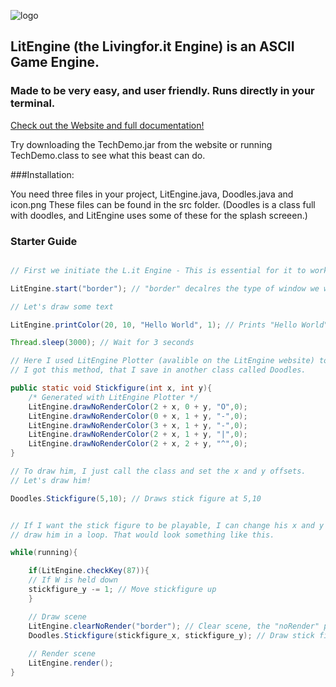 ![logo](https://i.imgur.com/jFBC4nP.png)

## LitEngine (the Livingfor.it Engine) is an ASCII Game Engine.
### Made to be very easy, and user friendly. Runs directly in your terminal.

[Check out the Website and full documentation!](http://livingforit.xyz/lit_engine/ "L.it's Home.")

Try downloading the TechDemo.jar from the website or running TechDemo.class to see what this beast can do.

###Installation:

You need three files in your project, LitEngine.java, Doodles.java and icon.png
These files can be found in the src folder.
(Doodles is a class full with doodles, and LitEngine uses some of these for the splash screeen.)

### Starter Guide
```java

// First we initiate the L.it Engine - This is essential for it to work.

LitEngine.start("border"); // "border" decalres the type of window we want to draw, either clear or border.

// Let's draw some text

LitEngine.printColor(20, 10, "Hello World", 1); // Prints "Hello World" in red - at 20, 10

Thread.sleep(3000); // Wait for 3 seconds

// Here I used LitEngine Plotter (avalible on the LitEngine website) to scetch a stick figure.
// I got this method, that I save in another class called Doodles. 

public static void Stickfigure(int x, int y){
	/* Generated with LitEngine Plotter */
	LitEngine.drawNoRenderColor(2 + x, 0 + y, "O",0);
	LitEngine.drawNoRenderColor(0 + x, 1 + y, "-",0);
	LitEngine.drawNoRenderColor(3 + x, 1 + y, "-",0);
	LitEngine.drawNoRenderColor(2 + x, 1 + y, "|",0);
	LitEngine.drawNoRenderColor(2 + x, 2 + y, "^",0);
}

// To draw him, I just call the class and set the x and y offsets.
// Let's draw him!

Doodles.Stickfigure(5,10); // Draws stick figure at 5,10


// If I want the stick figure to be playable, I can change his x and y coordinates to varaiables, and then 
// draw him in a loop. That would look something like this.

while(running){

	if(LitEngine.checkKey(87)){
	// If W is held down
	stickfigure_y -= 1; // Move stickfigure up
	}

	// Draw scene
	LitEngine.clearNoRender("border"); // Clear scene, the "noRender" part is important, since this will not output to the screen until everything is drawn - and prevent flickering.
	Doodles.Stickfigure(stickfigure_x, stickfigure_y); // Draw stick figure
	
	// Render scene
	LitEngine.render();
}




```


